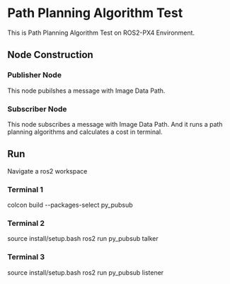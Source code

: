 # Path Planning Algorithm Test
This is Path Planning Algorithm Test on ROS2-PX4 Environment.


## Node Construction
### Publisher Node
This node pubilshes a message with Image Data Path.

### Subscriber Node
This node subscribes a message with Image Data Path.
And it runs a path planning algorithms and calculates a cost in terminal.

## Run 
Navigate a ros2 workspace

### Terminal 1 
colcon build --packages-select py_pubsub

### Terminal 2
source install/setup.bash
ros2 run py_pubsub talker

### Terminal 3
source install/setup.bash
ros2 run py_pubsub listener


